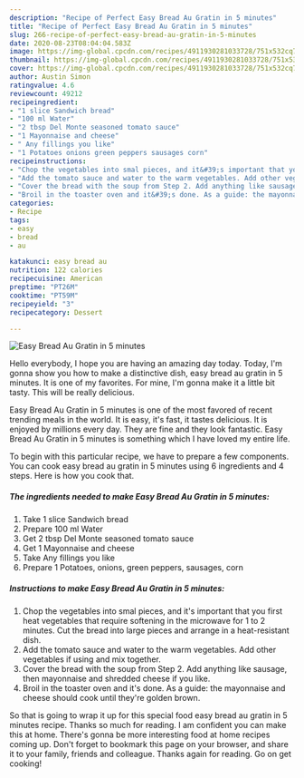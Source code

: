 ```yaml
---
description: "Recipe of Perfect Easy Bread Au Gratin in 5 minutes"
title: "Recipe of Perfect Easy Bread Au Gratin in 5 minutes"
slug: 266-recipe-of-perfect-easy-bread-au-gratin-in-5-minutes
date: 2020-08-23T08:04:04.583Z
image: https://img-global.cpcdn.com/recipes/4911930281033728/751x532cq70/easy-bread-au-gratin-in-5-minutes-recipe-main-photo.jpg
thumbnail: https://img-global.cpcdn.com/recipes/4911930281033728/751x532cq70/easy-bread-au-gratin-in-5-minutes-recipe-main-photo.jpg
cover: https://img-global.cpcdn.com/recipes/4911930281033728/751x532cq70/easy-bread-au-gratin-in-5-minutes-recipe-main-photo.jpg
author: Austin Simon
ratingvalue: 4.6
reviewcount: 49212
recipeingredient:
- "1 slice Sandwich bread"
- "100 ml Water"
- "2 tbsp Del Monte seasoned tomato sauce"
- "1 Mayonnaise and cheese"
- " Any fillings you like"
- "1 Potatoes onions green peppers sausages corn"
recipeinstructions:
- "Chop the vegetables into smal pieces, and it&#39;s important that you first heat vegetables that require softening in the microwave for 1 to 2 minutes. Cut the bread into large pieces and arrange in a heat-resistant dish."
- "Add the tomato sauce and water to the warm vegetables. Add other vegetables if using and mix together."
- "Cover the bread with the soup from Step 2. Add anything like sausage, then mayonnaise and shredded cheese if you like."
- "Broil in the toaster oven and it&#39;s done. As a guide: the mayonnaise and cheese should cook until they&#39;re golden brown."
categories:
- Recipe
tags:
- easy
- bread
- au

katakunci: easy bread au 
nutrition: 122 calories
recipecuisine: American
preptime: "PT26M"
cooktime: "PT59M"
recipeyield: "3"
recipecategory: Dessert

---
```



![Easy Bread Au Gratin in 5 minutes](https://img-global.cpcdn.com/recipes/4911930281033728/751x532cq70/easy-bread-au-gratin-in-5-minutes-recipe-main-photo.jpg)

Hello everybody, I hope you are having an amazing day today. Today, I'm gonna show you how to make a distinctive dish, easy bread au gratin in 5 minutes. It is one of my favorites. For mine, I'm gonna make it a little bit tasty. This will be really delicious.

Easy Bread Au Gratin in 5 minutes is one of the most favored of recent trending meals in the world. It is easy, it's fast, it tastes delicious. It is enjoyed by millions every day. They are fine and they look fantastic. Easy Bread Au Gratin in 5 minutes is something which I have loved my entire life.




To begin with this particular recipe, we have to prepare a few components. You can cook easy bread au gratin in 5 minutes using 6 ingredients and 4 steps. Here is how you cook that.

<!--inarticleads1-->

##### The ingredients needed to make Easy Bread Au Gratin in 5 minutes:

1. Take 1 slice Sandwich bread
1. Prepare 100 ml Water
1. Get 2 tbsp Del Monte seasoned tomato sauce
1. Get 1 Mayonnaise and cheese
1. Take  Any fillings you like
1. Prepare 1 Potatoes, onions, green peppers, sausages, corn




<!--inarticleads2-->

##### Instructions to make Easy Bread Au Gratin in 5 minutes:

1. Chop the vegetables into smal pieces, and it&#39;s important that you first heat vegetables that require softening in the microwave for 1 to 2 minutes. Cut the bread into large pieces and arrange in a heat-resistant dish.
1. Add the tomato sauce and water to the warm vegetables. Add other vegetables if using and mix together.
1. Cover the bread with the soup from Step 2. Add anything like sausage, then mayonnaise and shredded cheese if you like.
1. Broil in the toaster oven and it&#39;s done. As a guide: the mayonnaise and cheese should cook until they&#39;re golden brown.




So that is going to wrap it up for this special food easy bread au gratin in 5 minutes recipe. Thanks so much for reading. I am confident you can make this at home. There's gonna be more interesting food at home recipes coming up. Don't forget to bookmark this page on your browser, and share it to your family, friends and colleague. Thanks again for reading. Go on get cooking!
